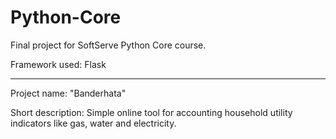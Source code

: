 # Python-Core

Final project for SoftServe Python Core course.

Framework used: Flask

***

Project name: "Banderhata"

Short description: Simple online tool for accounting household utility indicators like gas, water and electricity.

